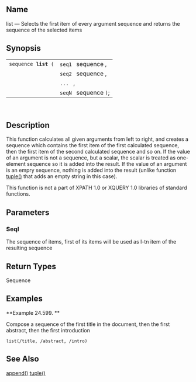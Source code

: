 <div>

<div>

</div>

<div>

## Name

list — Selects the first item of every argument sequence and returns the
sequence of the selected items

</div>

<div>

## Synopsis

<div>

|                           |                       |
|---------------------------|-----------------------|
| `sequence `**`list`**` (` | `seq1 ` sequence ,    |
|                           | `seq2 ` sequence ,    |
|                           | `... ` ,              |
|                           | `seqN ` sequence `)`; |

<div>

 

</div>

</div>

</div>

<div>

## Description

This function calculates all given arguments from left to right, and
creates a sequence which contains the first item of the first calculated
sequence, then the first item of the second calculated sequence and so
on. If the value of an argument is not a sequence, but a scalar, the
scalar is treated as one-element sequence so it is added into the
result. If the value of an argument is an empry sequence, nothing is
added into the result (unlike function
<a href="xpf_tuple.html" class="link" title="tuple">tuple()</a> that
adds an empty string in this case).

This function is not a part of XPATH 1.0 or XQUERY 1.0 libraries of
standard functions.

</div>

<div>

## Parameters

<div>

### SeqI

The sequence of items, first of its items will be used as I-tn item of
the resulting sequence

</div>

</div>

<div>

## Return Types

Sequence

</div>

<div>

## Examples

<div>

**Example 24.599. **

<div>

Compose a sequence of the first title in the document, then the first
abstract, then the first introduction

``` screen
list(/title, /abstract, /intro)
```

</div>

</div>

  

</div>

<div>

## See Also

<a href="xpf_append.html" class="link" title="append">append()</a>
<a href="xpf_tuple.html" class="link" title="tuple">tuple()</a>

</div>

</div>
